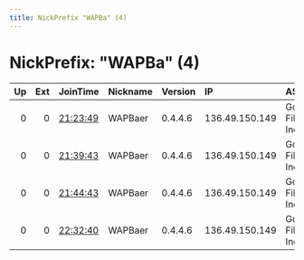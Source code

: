 ```yaml
---
title: NickPrefix "WAPBa" (4)
---
```


# NickPrefix: "WAPBa" (4)

|   Up |   Ext | JoinTime                                                                                            | Nickname   | Version   | IP             | AS                | CC   |   ORp |   Dirp | OS    | Contact   |   eFamMembers |
|-----:|------:|:----------------------------------------------------------------------------------------------------|:-----------|:----------|:---------------|:------------------|:-----|------:|-------:|:------|:----------|--------------:|
|    0 |     0 | [21:23:49](https://metrics.torproject.org/rs.html#details/7416F3D6471A440CF7959E009756387904CCB794) | WAPBaer    | 0.4.4.6   | 136.49.150.149 | Google Fiber Inc. | us   |  9001 |   9030 | Linux | None      |             1 |
|    0 |     0 | [21:39:43](https://metrics.torproject.org/rs.html#details/8009FAC6C7CACEE7898D45B90F5CEF8D8E61F4B1) | WAPBaer    | 0.4.4.6   | 136.49.150.149 | Google Fiber Inc. | us   |  9001 |   9030 | Linux | None      |             1 |
|    0 |     0 | [21:44:43](https://metrics.torproject.org/rs.html#details/90D3A46462EAF92DA30F879B36B2F71D8DE4DCFE) | WAPBaer    | 0.4.4.6   | 136.49.150.149 | Google Fiber Inc. | us   |  9001 |   9030 | Linux | None      |             1 |
|    0 |     0 | [22:32:40](https://metrics.torproject.org/rs.html#details/9AC6244173AC9428C48589F85CD290D378513AD7) | WAPBaer    | 0.4.4.6   | 136.49.150.149 | Google Fiber Inc. | us   |  9001 |   9030 | Linux | None      |             1 |
